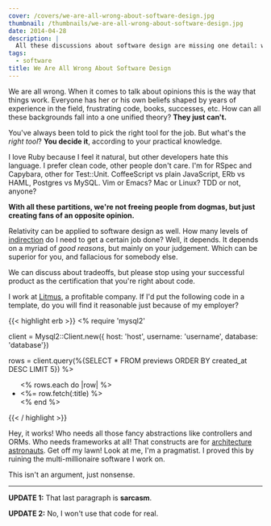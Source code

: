 ```yaml
---
cover: /covers/we-are-all-wrong-about-software-design.jpg
thumbnail: /thumbnails/we-are-all-wrong-about-software-design.jpg
date: 2014-04-28
description: |
  All these discussions about software design are missing one detail: we are all wrong. Everyone has a vision that can be found great by some people, and deprecable by others. When it comes to talk about opinions this is the way that things work. If nobody's right, we're all wrong.
tags:
  - software
title: We Are All Wrong About Software Design
---
```


We are all wrong. When it comes to talk about opinions this is the way that things work.
Everyone has her or his own beliefs shaped by years of experience in the field, frustrating code, books, successes, etc.
How can all these backgrounds fall into a one unified theory? **They just can't.**

You've always been told to pick the right tool for the job.
But what's the _right tool_?
**You decide it**, according to your practical knowledge.

I love Ruby because I feel it natural, but other developers hate this language.
I prefer clean code, other people don't care.
I'm for RSpec and Capybara, other for Test::Unit.
CoffeeScript vs plain JavaScript, ERb vs HAML, Postgres vs MySQL.
Vim or Emacs? Mac or Linux? TDD or not, anyone?

**With all these partitions, we're not freeing people from dogmas, but just creating fans of an opposite opinion.**

Relativity can be applied to software design as well.
How many levels of [indirection](http://en.wikipedia.org/wiki/Indirection) do I need to get a certain job done?
Well, it depends. It depends on a myriad of _good reasons_, but mainly on your judgement.
Which can be superior for you, and fallacious for somebody else.

We can discuss about tradeoffs, but please stop using your successful product as the certification that you're right about code.

I work at [Litmus](https://litmus.com), a profitable company.
If I'd put the following code in a template, do you will find it reasonable just because of my employer?

{{< highlight erb >}}
<%
  require 'mysql2'

  client = Mysql2::Client.new({
    host: 'host',
    username: 'username',
    database: 'database'})

  rows = client.query(%{SELECT * FROM previews
    ORDER BY created_at DESC
    LIMIT 5})
%>

<ul>
<% rows.each do |row| %>
  <li><%= row.fetch(:title) %></li>
<% end %>
</ul>
{{< / highlight >}}

Hey, it works!
Who needs all those fancy abstractions like controllers and ORMs. Who needs frameworks at all!
That constructs are for [architecture astronauts](http://www.joelonsoftware.com/articles/fog0000000018.html). Get off my lawn!
Look at me, I'm a pragmatist.
I proved this by ruining the multi-millionaire software I work on.

This isn't an argument, just nonsense.

<hr />

**UPDATE 1:** That last paragraph is **sarcasm**.

**UPDATE 2:** No, I won't use that code for real.

